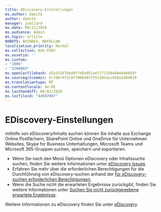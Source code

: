 ```yaml
---
title: EDiscovery-Einstellungen
ms.author: daeite
author: daeite
manager: joallard
ms.date: 04/21/2020
ms.audience: Admin
ms.topic: article
ROBOTS: NOINDEX, NOFOLLOW
localization_priority: Normal
ms.collection: Adm_O365
ms.assetid: ''
ms.custom:
- "2006"
- "3200003"
ms.openlocfilehash: d2a331b7bbdbffd8a951aef171350a48eb4b859f
ms.sourcegitcommit: bc7d6f4f3c9f7060d073f5130e1ec856e248d020
ms.translationtype: MT
ms.contentlocale: de-DE
ms.lasthandoff: 06/02/2020
ms.locfileid: "44507097"
---
```

# <a name="ediscovery-settings"></a>EDiscovery-Einstellungen

mithilfe von eDiscovery/Inhalts suchen können Sie Inhalte aus Exchange Online Postfächern, SharePoint Online und OneDrive für Unternehmen Websites, Skype for Business Unterhaltungen, Microsoft Teams und Microsoft 365-Gruppen suchen, speichern und exportieren.

- Wenn Sie nach den Menü Optionen eDiscovery oder Inhaltssuche suchen, finden Sie weitere Informationen unter [eDiscovery Issues](https://docs.microsoft.com/alchemyinsights/ediscovery-issues).
- Erfahren Sie mehr über die erforderlichen Berechtigungen für die Durchführung von eDiscovery-suchen anhand der [für eDiscovery-suchen erforderlichen Berechtigungen](https://docs.microsoft.com/alchemyinsights/permissions-required-for-ediscovery-searches).
- Wenn die Suche nicht die erwarteten Ergebnisse zurückgibt, finden Sie weitere Informationen unter [Suchen Sie nicht zurückgegebene erwartete Ergebnisse](https://docs.microsoft.com/alchemyinsights/search-not-returning-expected-results).

Weitere Informationen zu eDiscovery finden Sie unter [eDiscovery](https://docs.microsoft.com/microsoft-365/compliance/ediscovery).
